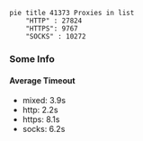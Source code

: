 
```mermaid
pie title 41373 Proxies in list
    "HTTP" : 27824
    "HTTPS": 9767
    "SOCKS" : 10272
```

### Some Info
#### Average Timeout

- mixed: 3.9s
- http: 2.2s
- https: 8.1s
- socks: 6.2s